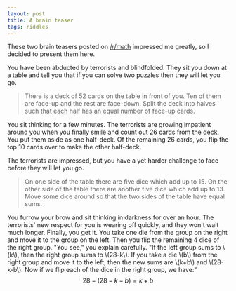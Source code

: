```yaml
---
layout: post
title: A brain teaser
tags: riddles
---
```


These two brain teasers posted on [/r/math](http://reddit.com/r/math/) impressed me greatly, so I decided to present them here.

You have been abducted by terrorists and blindfolded. They sit you down at a table and tell you that if you can solve two puzzles then they will let you go.

> There is a deck of 52 cards on the table in front of you. Ten of them are face-up and the rest are face-down. Split the deck into halves such that each half has an equal number of face-up cards.

You sit thinking for a few minutes. The terrorists are growing impatient around you when you finally smile and count out 26 cards from the deck. You put them aside as one half-deck. Of the remaining 26 cards, you flip the top 10 cards over to make the other half-deck.

The terrorists are impressed, but you have a yet harder challenge to face before they will let you go.

> On one side of the table there are five dice which add up to 15. On the other side of the table there are another five dice which add up to 13. Move some dice around so that the two sides of the table have equal sums.

You furrow your brow and sit thinking in darkness for over an hour. The terrorists' new respect for you is wearing off quickly, and they won't wait much longer. Finally, you get it. You take one die from the group on the right and move it to the group on the left. Then you flip the remaining 4 dice of the right group. "You see," you explain carefully. "If the left group sums to \\(k\\), then the right group sums to \\(28-k\\). If you take a die \\(b\\) from the right group and move it to the left, then the new sums are \\(k+b\\) and \\(28-k-b\\). Now if we flip each of the dice in the right group, we have:" $$28-(28-k-b)=k+b$$